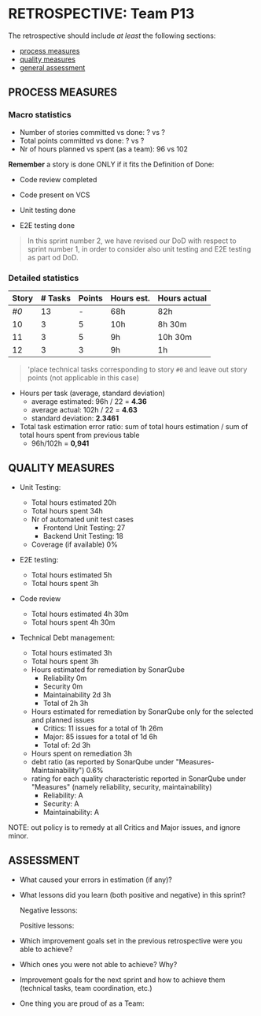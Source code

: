 RETROSPECTIVE: Team P13
=====================================

The retrospective should include _at least_ the following
sections:

- [process measures](#process-measures)
- [quality measures](#quality-measures)
- [general assessment](#assessment)

## PROCESS MEASURES 

### Macro statistics

- Number of stories committed vs done: ? vs ? 
- Total points committed vs done: ? vs ? 
- Nr of hours planned vs spent (as a team): 96 vs 102

**Remember**  a story is done ONLY if it fits the Definition of Done:



- Code review completed

- Code present on VCS

- Unit testing done

- E2E testing done

> In this sprint number 2, we have revised our DoD with respect to sprint number 1, in order to consider also unit testing and E2E testing as part od DoD.


### Detailed statistics
<!--- Here I put calcules in comments

STORY 0: TASKS DONE = sprint planning(9h vs 9h), implement clock (2h vs 2h 15m), TD Estimation and Management (6h vs 5h15m), Resolve Github Issues (2h vs 2h), Responsive Interface (3h vs 3h), Put togheter documentation (1h vs 2h), Scrum meeting (6h vs 6h), Restospective (6h vs 6h) 
STORY 0: TASKS NOT DONE =SonarQube(3h vs 3h), Docker (6h vs 9h 30m), Backend testing (6h vs 16h30m), Frontend testing (10h vs 12h30m), Rearrange application behaviour according to system clock (8h vs 5h)

STORY 10: TASKS DONE: SPG-10:API (3h vs 3h), SPG-10:Backend (4h vs 4h)
STORY 10: TASKS NOT DONE: SPG-10:Frontend (3h vs 1h30m)

STORY 11: TASKS DONE: _None_
STORY 11: TASKS NOT DONE: SPG-11:Frontend (3h vs 6h), SPG-11:API (3h vs 2h15m), SPG-11:Backend (3h vs 2h15m)

STORY 12: TASKS DONE: _None_
STORY 12: TASKS NOT DONE: SPG-12:Frontend (3h vs 1h), SPG-12:API (3h vs 0h), SPG-12:Backend (3h vs 0h)
--->
| Story | # Tasks | Points | Hours est. | Hours actual |
| ----- | ------- | ------ | ---------- | ------------ |
| _#0_  |   13    | -      |      68h   |     82h      |
| 10    |     3   |     5  |      10h   |      8h 30m  |
|    11 |     3   |     5  |      9h    |    10h 30m   |
|    12 |     3   |     3  |      9h    |      1h      |


> 'place technical tasks corresponding to story `#0` and leave out story points (not applicable in this case)

- Hours per task (average, standard deviation)
  - average estimated: 96h / 22 =   **4.36**
  - average actual: 102h / 22 =   **4.63**
  - standard deviation: **2.3461**
- Total task estimation error ratio: sum of total hours estimation / sum of total hours spent from previous table
  - 96h/102h = **0,941**

  
## QUALITY MEASURES 

- Unit Testing:
  - Total hours estimated		20h
  - Total hours spent			34h
  - Nr of automated unit test cases 
    - Frontend Unit Testing: 27
    - Backend Unit Testing: 18
  - Coverage (if available)		0%
- E2E testing:
  - Total hours estimated		5h
  - Total hours spent			3h
- Code review 
  - Total hours estimated 		4h 30m
  - Total hours spent			4h 30m

- Technical Debt management:		
  - Total hours estimated 		3h
  - Total hours spent			3h
  - Hours estimated for remediation by SonarQube		
    - Reliability 0m 
    - Security 0m
    - Maintainability 2d 3h
    - Total of 2h 3h
  - Hours estimated for remediation by SonarQube only for the selected and planned issues
    - Critics: 11 issues for a total of 1h 26m
    - Major: 85 issues for a total of 1d 6h
    - Total of: 2d 3h
  - Hours spent on remediation 														3h
  - debt ratio (as reported by SonarQube under "Measures-Maintainability")									0.6%
  - rating for each quality characteristic reported in SonarQube under "Measures" (namely reliability, security, maintainability)	
    - Reliability: A
    - Security: A
    - Maintainability: A

NOTE: out policy is to remedy at all Critics and Major issues, and ignore minor.

## ASSESSMENT

- What caused your errors in estimation (if any)?


- What lessons did you learn (both positive and negative) in this sprint?

  Negative lessons:

  Positive lessons:

- Which improvement goals set in the previous retrospective were you able to achieve? 

- Which ones you were not able to achieve? Why?

- Improvement goals for the next sprint and how to achieve them (technical tasks, team coordination, etc.)
  

- One thing you are proud of as a Team:
